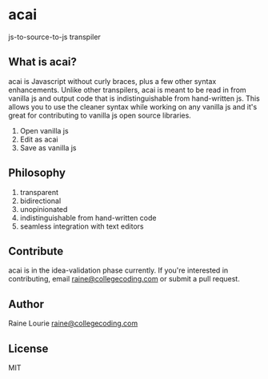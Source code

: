 # acai

js-to-source-to-js transpiler

## What is acai?
acai is Javascript without curly braces, plus a few other syntax enhancements. Unlike other transpilers, acai is meant to be read in from vanilla js and output code that is indistinguishable from hand-written js. This allows you to use the cleaner syntax while working on any vanilla js and it's great for contributing to vanilla js open source libraries.

1. Open vanilla js
2. Edit as acai
3. Save as vanilla js

## Philosophy
1. transparent
2. bidirectional
3. unopinionated
4. indistinguishable from hand-written code
5. seamless integration with text editors

## Contribute
acai is in the idea-validation phase currently. If you're interested in contributing, email raine@collegecoding.com or submit a pull request.

## Author
Raine Lourie
raine@collegecoding.com

## License
MIT
